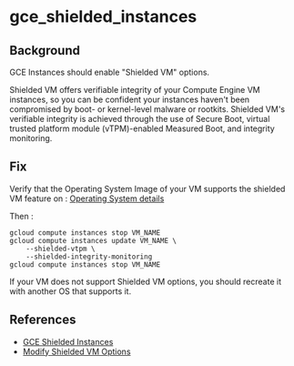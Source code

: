 # gce_shielded_instances

## Background

GCE Instances should enable "Shielded VM" options.

Shielded VM offers verifiable integrity of your Compute Engine VM instances, so you can be confident your instances haven't been compromised by boot- or kernel-level malware or rootkits. Shielded VM's verifiable integrity is achieved through the use of Secure Boot, virtual trusted platform module (vTPM)-enabled Measured Boot, and integrity monitoring.

## Fix

Verify that the Operating System Image of your VM supports the shielded VM feature on : [Operating System details](https://cloud.google.com/compute/docs/images/os-details#general-info)

Then :
```shell
gcloud compute instances stop VM_NAME
gcloud compute instances update VM_NAME \
    --shielded-vtpm \
    --shielded-integrity-monitoring
gcloud compute instances stop VM_NAME
```
If your VM does not support Shielded VM options, you should recreate it with another OS that supports it.

## References

- [GCE Shielded Instances](https://cloud.google.com/security/shielded-cloud/shielded-vm)
- [Modify Shielded VM Options](https://cloud.google.com/compute/docs/instances/modifying-shielded-vm)
